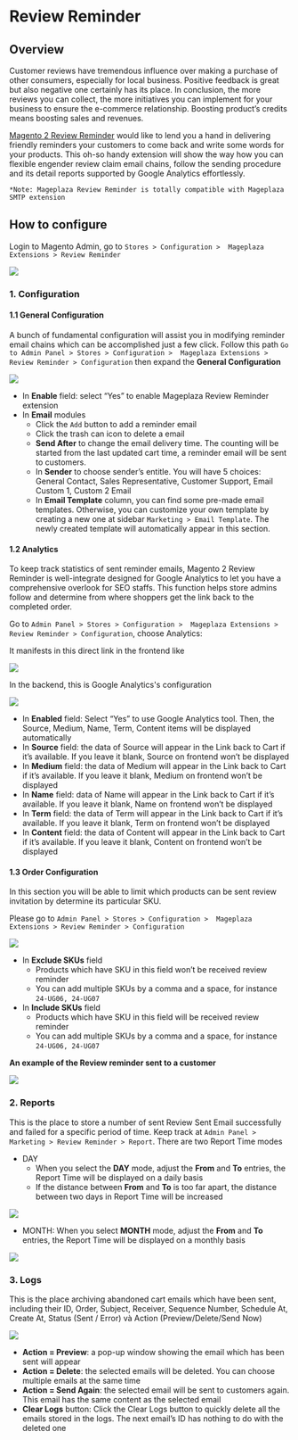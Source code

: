 # Review Reminder

## Overview

Customer reviews have tremendous influence over making a purchase of other consumers, especially for local business. Positive feedback  is great but also negative one certainly has its place. In conclusion, the more reviews you can collect, the more initiatives you can implement for your business to ensure the e-commerce relationship. Boosting product’s credits means boosting sales and revenues.

[Magento 2 Review Reminder](https://www.mageplaza.com/magento-2-review-reminder/) would like to lend you a hand in delivering friendly reminders your customers to come back and write some words for your products. This oh-so handy extension will show the way how you can flexible engender review claim email chains, follow the sending procedure and its detail reports supported by Google Analytics effortlessly.


```
*Note: Mageplaza Review Reminder is totally compatible with Mageplaza SMTP extension
```
## How to configure

Login to Magento Admin, go to `Stores > Configuration >  Mageplaza Extensions > Review Reminder`

![](https://i.imgur.com/7EhXSCP.png)

### 1. Configuration

#### 1.1 General Configuration
A bunch of fundamental configuration will assist you in modifying reminder email chains which can be accomplished just a few click. Follow this path ``Go to Admin Panel > Stores > Configuration >  Mageplaza Extensions > Review Reminder > Configuration`` then expand the **General Configuration**

![](https://i.imgur.com/HYXEpBO.png)

* In **Enable** field: select “Yes” to enable Mageplaza Review Reminder extension
* In **Email** modules
  * Click the ``Add`` button to add a reminder email
  * Click the trash can icon to delete a email
  * **Send After** to change the email delivery time. The counting will be started from the last updated cart time, a reminder email will be sent to customers.
  * In **Sender** to choose sender’s entitle. You will have 5 choices: General Contact, Sales Representative, Customer Support, Email Custom 1, Custom 2 Email
  * In **Email Template** column, you can find some pre-made email templates. Otherwise, you can customize your own template by creating a new one at sidebar ``Marketing > Email Template``. The newly created template will automatically appear in this section.
  
#### 1.2 Analytics

To keep track statistics of sent reminder emails, Magento 2 Review Reminder is well-integrate designed for Google Analytics to let you have a comprehensive overlook for SEO staffs. This function helps store admins follow and determine from where shoppers get the link back to the completed order.

Go to `Admin Panel > Stores > Configuration >  Mageplaza Extensions > Review Reminder > Configuration`, choose Analytics:


It manifests in this direct link in the frontend like 

![](https://i.imgur.com/u2u0z67.png)

In the backend, this is Google Analytics's configuration

![](https://i.imgur.com/YNpOnpX.jpg)

* In **Enabled** field: Select “Yes” to use Google Analytics tool. Then, the Source, Medium, Name, Term, Content items will be displayed automatically
* In **Source** field: the data of Source will appear in the Link back to Cart if it’s available. If you leave it blank, Source on frontend won’t be displayed
* In **Medium** field: the data of Medium will appear in the Link back to Cart if it’s available. If you leave it blank, Medium on frontend won’t be displayed
* In **Name** field: data of Name will appear in the Link back to Cart if it’s available. If you leave it blank, Name on frontend won’t be displayed
* In **Term** field: the data of Term will appear in the Link back to Cart if it’s available. If you leave it blank, Term on frontend won’t be displayed
* In **Content** field: the data of Content will appear in the Link back to Cart if it’s available. If you leave it blank, Content on frontend won’t be displayed

#### 1.3 Order Configuration
In this section you will be able to limit which products can be sent review invitation by determine its particular SKU.

Please go to `Admin Panel > Stores > Configuration >  Mageplaza Extensions > Review Reminder > Configuration`

![](https://i.imgur.com/TSOva6H.jpg)

* In **Exclude SKUs** field
  * Products which have SKU in this field won’t be received review reminder
  * You can add multiple SKUs by a comma and a space, for instance ``24-UG06, 24-UG07``
* In **Include SKUs** field
  * Products which have SKU in this field will be received review reminder
  * You can add multiple SKUs by a comma and a space, for instance ``24-UG06, 24-UG07``

**An example of the Review reminder sent to a customer**

![](https://i.imgur.com/UMhTZVS.png)

### 2. Reports
This is the place to store a number of sent Review Sent Email successfully and failed for a specific period of time. Keep track at  ``Admin Panel > Marketing > Review Reminder > Report``. There are two Report Time modes

* DAY
  * When you select the **DAY** mode, adjust the **From** and **To** entries, the Report Time will be displayed on a daily basis
  * If the distance between **From** and **To** is too far apart, the distance between two days in Report Time will be increased

![](https://i.imgur.com/nisaCur.png) 

* MONTH: When you select **MONTH** mode, adjust the **From** and **To** entries, the Report Time will be displayed on a monthly basis

![](https://i.imgur.com/XtnAGfp.png)

### 3. Logs
This is the place archiving abandoned cart emails which have been sent, including their ID, Order, Subject, Receiver, Sequence Number, Schedule At, Create At, Status (Sent / Error) và Action (Preview/Delete/Send Now)

![](https://i.imgur.com/XZ7gjo1.png)

* **Action = Preview**: a pop-up window showing the email which has been sent will appear
* **Action = Delete**: the selected emails will be deleted. You can choose multiple emails at the same time
* **Action = Send Again**: the selected email will be sent to customers again. This email has the same content as the selected email
* **Clear Logs** button: Click the Clear Logs button to quickly delete all the emails stored in the logs. The next email’s ID has nothing to do with the deleted one
